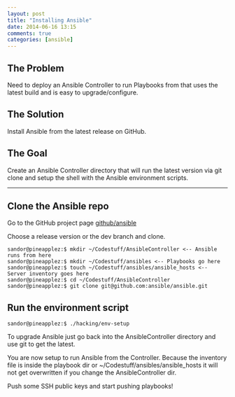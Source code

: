 ```yaml
---
layout: post
title: "Installing Ansible"
date: 2014-06-16 13:15
comments: true
categories: [ansible]
---
```


## The Problem
Need to deploy an Ansible Controller to run Playbooks from that uses the latest build and is easy to upgrade/configure.  

## The Solution
Install Ansible from the latest release on GitHub.

## The Goal
Create an Ansible Controller directory that will run the latest version via git clone and setup the shell with the Ansible environment scripts.

<!-- more -->

---

## Clone the Ansible repo
Go to the GitHub project page [github/ansible](https://github.com/ansible/ansible)

Choose a release version or the dev branch and clone.

```
sandor@pineapplez:$ mkdir ~/Codestuff/AnsibleController <-- Ansible runs from here
sandor@pineapplez:$ mkdir ~/Codestuff/ansibles <-- Playbooks go here
sandor@pineapplez:$ touch ~/Codestuff/ansibles/ansible_hosts <-- Server inventory goes here
sandor@pineapplez:$ cd ~/Codestuff/AnsibleController
sandor@pineapplez:$ git clone git@github.com:ansible/ansible.git
```

## Run the environment script

```
sandor@pineapplez:$ ./hacking/env-setup
```

To upgrade Ansible just go back into the AnsibleController directory and use git to get the latest.

You are now setup to run Ansible from the Controller.  Because the inventory file is inside the playbook dir or ~/Codestuff/ansibles/ansible_hosts it will not get overwritten if you change the AnsibleController dir.

Push some SSH public keys and start pushing playbooks!

